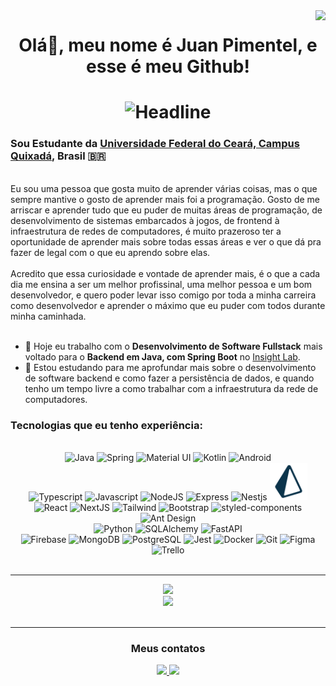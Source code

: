 <img align="right" src="https://visitor-badge.laobi.icu/badge?page_id=Juandbpimentel.Juandbpimentel&left_color=orange&right_color=black"  />
<h1 align="center">Olá👋, meu nome é Juan Pimentel, e esse é meu Github!<h1>

<div align=center>
  <img src="https://readme-typing-svg.herokuapp.com?color=%2332C9E1&size=32&center=true&vCenter=true&width=600&height=50&lines=Software+Engineering+Student;Fullstack+Developer;At+Insight+Lab+UFC" alt="Headline"/>
</div>

### Sou Estudante da [Universidade Federal do Ceará, Campus Quixadá](https://www.quixada.ufc.br), Brasil 🇧🇷 

<br/>
Eu sou uma pessoa que gosta muito de aprender várias coisas, mas o que sempre mantive o gosto de aprender mais foi a programação. Gosto de me arriscar e aprender tudo que eu puder de muitas áreas de programação, de desenvolvimento de sistemas embarcados à jogos, de frontend à infraestrutura de redes de computadores, é muito prazeroso ter a oportunidade de aprender mais sobre todas essas áreas e ver o que dá pra fazer de legal com o que eu aprendo sobre elas. 
<br/>
<br/>
Acredito que essa curiosidade e vontade de aprender mais, é o que a cada dia me ensina a ser um melhor profissinal, uma melhor pessoa e um bom desenvolvedor, e quero poder levar isso comigo por toda a minha carreira como desenvolvedor e aprender o máximo que eu puder com todos durante minha caminhada.
<br/>
<br/>

- 🔭 Hoje eu trabalho com o <strong>Desenvolvimento de Software Fullstack</strong> mais voltado para o <strong>Backend em Java, com Spring Boot</strong> no [Insight Lab](https://www.insightlab.ufc.br/).
- 🌱 Estou estudando para me aprofundar mais sobre o desenvolvimento de software backend e como fazer a persistência de dados, e quando tenho um tempo livre a como trabalhar com a infraestrutura da rede de computadores.

### Tecnologias que eu tenho experiência:
  <br/>
<div align="center" style="display: inline_block">
  <img alt="Java" height="60px" width="60px" src="https://cdn.jsdelivr.net/gh/devicons/devicon@latest/icons/java/java-plain.svg" />
  <img alt="Spring" height="60px" width="60px" src="https://cdn.jsdelivr.net/gh/devicons/devicon@latest/icons/spring/spring-original.svg" />
  <img alt="Material UI" title="Material UI" width="60" src="https://raw.githubusercontent.com/marwin1991/profile-technology-icons/refs/heads/main/icons/material_ui.png" />
  <img alt="Kotlin" title="Kotlin" width="60" src="https://raw.githubusercontent.com/marwin1991/profile-technology-icons/refs/heads/main/icons/kotlin.png" />
  <img alt="Android" title="Android" width="60" src="https://raw.githubusercontent.com/marwin1991/profile-technology-icons/refs/heads/main/icons/android.png" />
  <br/>
  <img alt="Typescript" height="60px" width="60px" src="https://cdn.jsdelivr.net/gh/devicons/devicon/icons/typescript/typescript-original.svg" />
  <img alt="Javascript" height="60px" width="60px" src="https://cdn.jsdelivr.net/gh/devicons/devicon/icons/javascript/javascript-original.svg" />
  <img alt="NodeJS" height="60px" width="60px" src="https://cdn.jsdelivr.net/gh/devicons/devicon/icons/nodejs/nodejs-original.svg" />
  <img alt="Express" height="60px" width="60px" src="https://raw.githubusercontent.com/marwin1991/profile-technology-icons/refs/heads/main/icons/express.png" />
  <img alt="Nestjs" height="60px" width="60px" src="https://cdn.jsdelivr.net/gh/devicons/devicon@latest/icons/nestjs/nestjs-original.svg" />
  <img alt="Prisma" height="60px" width="60px" src="./icons/prismaLogo.svg" />
  <br/>
  <img alt="React" height="60px" width="60px" src="https://cdn.jsdelivr.net/gh/devicons/devicon/icons/react/react-original.svg" />
  <img alt="NextJS" height="60px" width="60px" src="https://cdn.jsdelivr.net/gh/devicons/devicon@latest/icons/nextjs/nextjs-original.svg" />
  <img alt="Tailwind" height="60px" width="60px" src="https://cdn.jsdelivr.net/gh/devicons/devicon@latest/icons/tailwindcss/tailwindcss-original.svg" />
  <img width="60" src="https://raw.githubusercontent.com/marwin1991/profile-technology-icons/refs/heads/main/icons/bootstrap.png" alt="Bootstrap" title="Bootstrap"/>
  <img width="60" src="https://raw.githubusercontent.com/marwin1991/profile-technology-icons/refs/heads/main/icons/styled-components.png" alt="styled-components" title="styled-components"/>
  <img width="60" src="https://raw.githubusercontent.com/marwin1991/profile-technology-icons/refs/heads/main/icons/ant_design.png" alt="Ant Design" title="Ant Design"/>
  <br/>
  <img width="60" src="https://raw.githubusercontent.com/marwin1991/profile-technology-icons/refs/heads/main/icons/python.png" alt="Python" title="Python"/>
  <img height="60px" width="60px" src="https://cdn.jsdelivr.net/gh/devicons/devicon@latest/icons/sqlalchemy/sqlalchemy-original-wordmark.svg" alt="SQLAlchemy" title="SQLAlchemy" />
  <img height="60px" width="60px" src="https://cdn.jsdelivr.net/gh/devicons/devicon@latest/icons/fastapi/fastapi-original.svg" alt="FastAPI" title="FastAPI"/>       
  <br/>
  <img alt="Firebase" height="60px" width="60px" src="https://cdn.jsdelivr.net/gh/devicons/devicon/icons/firebase/firebase-plain.svg" />
  <img alt="MongoDB" height="60px" width="60px" src="https://cdn.jsdelivr.net/gh/devicons/devicon/icons/mongodb/mongodb-original.svg" />
  <img alt="PostgreSQL" height="60px" width="60px" src="https://cdn.jsdelivr.net/gh/devicons/devicon/icons/postgresql/postgresql-original.svg" />
  <img alt="Jest" height="60px" width="60px" src="https://cdn.jsdelivr.net/gh/devicons/devicon/icons/jest/jest-plain.svg" />
  <img alt="Docker" height="60px" width="60px" src="https://cdn.jsdelivr.net/gh/devicons/devicon@latest/icons/docker/docker-original.svg" />
  <img alt="Git" height="60px" width="60px" src="https://cdn.jsdelivr.net/gh/devicons/devicon/icons/git/git-original.svg" />
  <img alt="Figma" height="60px" width="60px" src="https://cdn.jsdelivr.net/gh/devicons/devicon/icons/figma/figma-original.svg" />
  <img alt="Trello" height="60px" width="60px" src="https://cdn.jsdelivr.net/gh/devicons/devicon/icons/trello/trello-plain.svg" />
  
  <br/>
</div>
<br/>

---
  
<div align="center">
  <img height="200em" src="https://github-readme-stats.vercel.app/api?username=Juandbpimentel&show_icons=true&theme=tokyonight&include_all_commits=true&count_private=true"/>
  <br/>
  <img height="250em" src="https://github-readme-stats.vercel.app/api/top-langs/?username=Juandbpimentel&layout=donut&theme=tokyonight&include_all_commits=true&count_private=true&langs_count=7&hide=HTML,CSS,Assembly,Makefile"/>
  <br/>
</div>

<br/>
  
---
<div align="center">
  <h3>Meus contatos</h3>
  <div align="center">
    <a href = "mailto:juandbpimentel@gmail.com">
      <img src="https://img.shields.io/badge/-Gmail-%23333?style=for-the-badge&logo=gmail&logoColor=white" target="_blank">
    </a>
    <a href="https://www.linkedin.com/in/juan-pimentel-3b6a67221" target="_blank">
      <img src="https://img.shields.io/badge/-LinkedIn-%230077B5?style=for-the-badge&logo=linkedin&logoColor=white" target="_blank">
    </a>
  </div>
</div>
